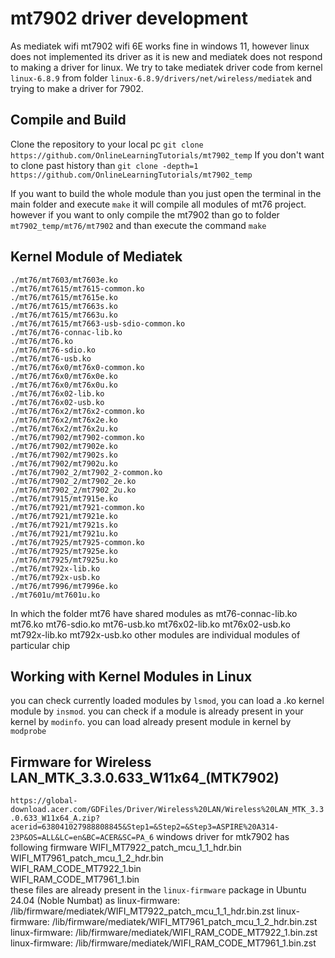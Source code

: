 # mt7902 driver development
As mediatek wifi mt7902 wifi 6E works fine in windows 11, however linux does not implemented its driver as it is new and mediatek does not respond to making a driver for linux. We try to take mediatek driver code from kernel `linux-6.8.9` from folder `linux-6.8.9/drivers/net/wireless/mediatek` and trying to make a driver for 7902. 

## Compile and Build
Clone the repository to your local pc
    ```
    git clone https://github.com/OnlineLearningTutorials/mt7902_temp
    ```
If you don't want to clone past history than 
    ```
    git clone -depth=1 https://github.com/OnlineLearningTutorials/mt7902_temp
    ```

If you want to build the whole module than you just open the terminal in the main folder and execute `make` it will compile all modules of mt76 project. however if you want to only compile the mt7902 than go to folder `mt7902_temp/mt76/mt7902` and than execute the command `make`

## Kernel Module of Mediatek
    
    ./mt76/mt7603/mt7603e.ko
    ./mt76/mt7615/mt7615-common.ko
    ./mt76/mt7615/mt7615e.ko
    ./mt76/mt7615/mt7663s.ko
    ./mt76/mt7615/mt7663u.ko
    ./mt76/mt7615/mt7663-usb-sdio-common.ko
    ./mt76/mt76-connac-lib.ko
    ./mt76/mt76.ko
    ./mt76/mt76-sdio.ko
    ./mt76/mt76-usb.ko
    ./mt76/mt76x0/mt76x0-common.ko
    ./mt76/mt76x0/mt76x0e.ko
    ./mt76/mt76x0/mt76x0u.ko
    ./mt76/mt76x02-lib.ko
    ./mt76/mt76x02-usb.ko
    ./mt76/mt76x2/mt76x2-common.ko
    ./mt76/mt76x2/mt76x2e.ko
    ./mt76/mt76x2/mt76x2u.ko
    ./mt76/mt7902/mt7902-common.ko
    ./mt76/mt7902/mt7902e.ko
    ./mt76/mt7902/mt7902s.ko
    ./mt76/mt7902/mt7902u.ko
    ./mt76/mt7902_2/mt7902_2-common.ko
    ./mt76/mt7902_2/mt7902_2e.ko
    ./mt76/mt7902_2/mt7902_2u.ko
    ./mt76/mt7915/mt7915e.ko
    ./mt76/mt7921/mt7921-common.ko
    ./mt76/mt7921/mt7921e.ko
    ./mt76/mt7921/mt7921s.ko
    ./mt76/mt7921/mt7921u.ko
    ./mt76/mt7925/mt7925-common.ko
    ./mt76/mt7925/mt7925e.ko
    ./mt76/mt7925/mt7925u.ko
    ./mt76/mt792x-lib.ko
    ./mt76/mt792x-usb.ko
    ./mt76/mt7996/mt7996e.ko
    ./mt7601u/mt7601u.ko

In which the folder mt76 have shared modules as
    mt76-connac-lib.ko
    mt76.ko
    mt76-sdio.ko
    mt76-usb.ko
    mt76x02-lib.ko
    mt76x02-usb.ko
    mt792x-lib.ko
    mt792x-usb.ko
other modules are individual modules of particular chip

## Working with Kernel Modules in Linux
you can check currently loaded modules by `lsmod`, you can load a .ko kernel module by `insmod`. you can check if a module is already present in your kernel by `modinfo`. you can load already present module in kernel by `modprobe`

## Firmware for Wireless LAN_MTK_3.3.0.633_W11x64_(MTK7902)
`https://global-download.acer.com/GDFiles/Driver/Wireless%20LAN/Wireless%20LAN_MTK_3.3.0.633_W11x64_A.zip?acerid=638041027988808845&Step1=&Step2=&Step3=ASPIRE%20A314-23P&OS=ALL&LC=en&BC=ACER&SC=PA_6` windows driver for mtk7902 has following firmware
    WIFI_MT7922_patch_mcu_1_1_hdr.bin  
    WIFI_MT7961_patch_mcu_1_2_hdr.bin  
    WIFI_RAM_CODE_MT7922_1.bin  
    WIFI_RAM_CODE_MT7961_1.bin  
these files are already present in the `linux-firmware` package in Ubuntu 24.04 (Noble Numbat) as
    linux-firmware: /lib/firmware/mediatek/WIFI_MT7922_patch_mcu_1_1_hdr.bin.zst
    linux-firmware: /lib/firmware/mediatek/WIFI_MT7961_patch_mcu_1_2_hdr.bin.zst
    linux-firmware: /lib/firmware/mediatek/WIFI_RAM_CODE_MT7922_1.bin.zst
    linux-firmware: /lib/firmware/mediatek/WIFI_RAM_CODE_MT7961_1.bin.zst




